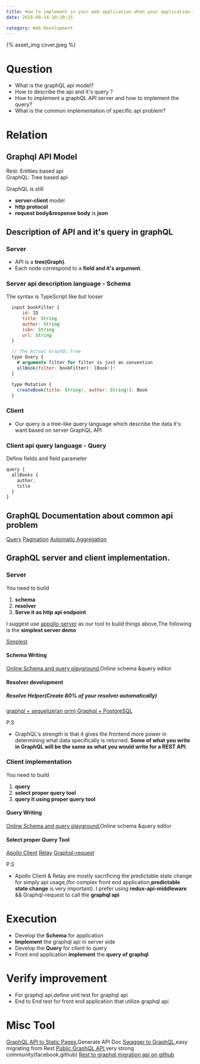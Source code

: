 ```yaml
---
title: How to implement in your web application when your application is supporting REST
date: 2018-08-14 10:20:15

category: Web Development
---
```


{% asset_img cover.jpeg %}

# Question

- What is the graphQL api model?
- How to describe the api and it's query ?
- How to implement a graphQL API server and how to implement the query?
- What is the common implementation of specific api problem?

# Relation

## Graphql API Model

Rest: Entities based api  
GraphQL: Tree based api

GraphQL is still

- **server-client** model
- **http protocol**
- **request body&response body** is **json**

## Description of API and it's query in graphQL

### Server

- API is a **tree(Graph)**.
- Each node correspond to a **field and it's argument**.

### Server api description language - Schema

The syntax is TypeScript like but looser

```javascript
  input bookFilter {
      id: ID
      title: String
      author: String
      isbn: String
      url: String
  }

  // The Actual GraphQL Tree
  type Query {
    # arguments filter for filter is just an convention
    allBook(filter: bookFilter): [Book!]!
  }

  type Mutation {
    createBook(title: String!, author: String!): Book
  }
```

### Client

- Our query is a tree-like query language which describe the data it's want based on server GraphQL API

### Client api query language - Query

Define fields and field parameter

```javascript
query {
  allBooks {
    author,
    title
  }
}
```

## GraphQL Documentation about common api problem

[Query](https://graphql.org/learn/queries)
[Pagination](https://graphql.org/learn/pagination/)
[Automatic Aggregation](https://stackoverflow.com/questions/34321688/can-graphql-return-aggregate-counts)

## GraphQL server and client implementation.

### Server

You need to build

1. **schema**
2. **resolver**
3. **Serve it as http api endpoint**

I suggest use [appollo-server](https://github.com/apollographql/apollo-server) as our tool to build things above,The following is the **simplest server demo**

[Simplest](https://github.com/hemanth/graphql-demo)

#### Schema Writing

[Online Schema and query playground](https://launchpad.graphql.com/zr173pnqx7),Online schema &query editor

#### Resolver development

##### Resolve Helper(Create 80% of your resolver automatically)

[graphql + sequelize(an orm) ](https://github.com/mickhansen/graphql-sequelize)
[Graphql + PostgreSQL](https://github.com/graphile/postgraphile)

P.S

- GraphQL's strength is that it gives the frontend more power in determining what data specifically is returned. **Some of what you write in GraphQL will be the same as what you would write for a REST API**.

### Client implementation

You need to build

1. **query**
2. **select proper query tool**
3. **query it using proper query tool**

#### Query Writing

[Online Schema and query playground](https://launchpad.graphql.com/zr173pnqx7),Online schema &query editor

#### Select proper Query Tool

[Apollo Client](https://www.apollographql.com/docs/react/)
[Relay](https://www.learnrelay.org/)
[Graphql-request](https://github.com/prismagraphql/graphql-request)

P.S

- Apollo Client & Relay are mostly sacrificing the predictable state change for simply api usage,(for complex front end application,**predictable state change** is very important). I prefer using **redux-api-middleware** && Graphql-request to call the **graphql api**

# Execution

- Develop the **Schema** for application
- **Implement** the graphql api in server side
- Develop the **Query** for client to query
- Front end application **implement** the **query of graphql**

# Verify improvement

- For graphql api,define unit test for graphql api
- End to End test for front end application that utilize graphql api

# Misc Tool

[GraphQL API to Static Pages](https://github.com/2fd/graphdoc),Generate API Doc
[Swagger to GraphQL](https://github.com/yarax/swagger-to-graphql),easy migrating from Rest
[Public GraphQL API](https://github.com/APIs-guru/graphql-apis),very strong community(facebook,github)
[Rest to graphql migration api on github](https://developer.github.com/v4/guides/migrating-from-rest/)
